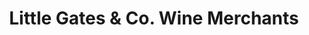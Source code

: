 ---
title: "Little Gates & Co. Wine Merchants"
url: /millerton/little-gates-and-co-wine-merchants/
shop: alcohol
---